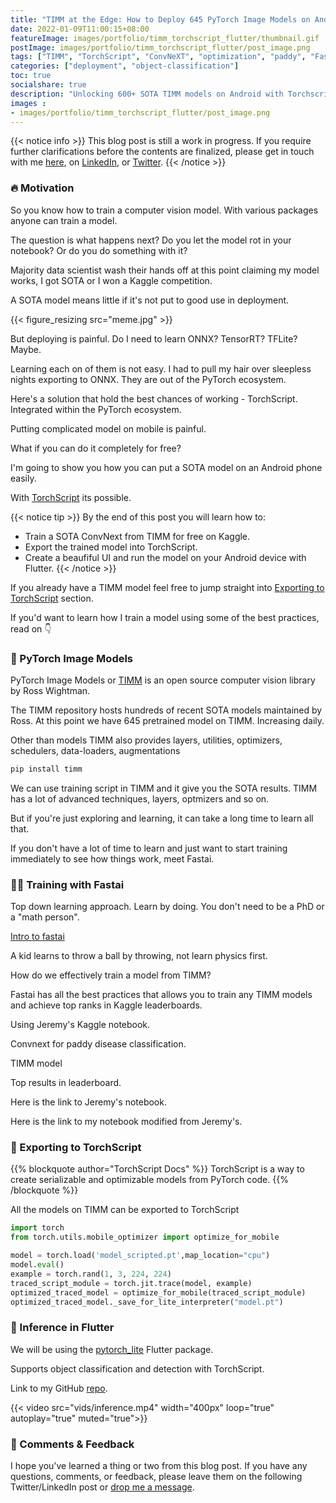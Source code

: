 ```yaml
---
title: "TIMM at the Edge: How to Deploy 645 PyTorch Image Models on Android with TorchScript and Flutter"
date: 2022-01-09T11:00:15+08:00
featureImage: images/portfolio/timm_torchscript_flutter/thumbnail.gif
postImage: images/portfolio/timm_torchscript_flutter/post_image.png
tags: ["TIMM", "TorchScript", "ConvNeXT", "optimization", "paddy", "Fastai", "Flutter", "Android"]
categories: ["deployment", "object-classification"]
toc: true
socialshare: true
description: "Unlocking 600+ SOTA TIMM models on Android with Torchscript!"
images : 
- images/portfolio/timm_torchscript_flutter/post_image.png
---
```


{{< notice info >}}
This blog post is still a work in progress. If you require further clarifications before the contents are finalized, please get in touch with me [here](https://dicksonneoh.com/contact/), on [LinkedIn](https://www.linkedin.com/in/dickson-neoh/), or [Twitter](https://twitter.com/dicksonneoh7).
{{< /notice >}}


### 🔥 Motivation
So you know how to train a computer vision model. 
With various packages anyone can train a model.

The question is what happens next?
Do you let the model rot in your notebook? Or do you do something with it?

Majority data scientist wash their hands off at this point claiming my model works, I got SOTA or I won a Kaggle competition.

A SOTA model means little if it's not put to good use in deployment.

{{< figure_resizing src="meme.jpg" >}}

But deploying is painful. Do I need to learn ONNX? TensorRT? TFLite?
Maybe.

Learning each on of them is not easy. I had to pull my hair over sleepless nights exporting to ONNX.
They are out of the PyTorch ecosystem.

Here's a solution that hold the best chances of working - TorchScript.
Integrated within the PyTorch ecosystem.



Putting complicated model on mobile is painful.

What if you can do it completely for free?

I'm going to show you how you can put a SOTA model on an Android phone easily.

With [TorchScript](https://pytorch.org/docs/stable/jit.html) its possible.

{{< notice tip >}}
By the end of this post you will learn how to:
+ Train a SOTA ConvNext from TIMM for free on Kaggle.
+ Export the trained model into TorchScript.
+ Create a beaufiful UI and run the model on your Android device with Flutter.
{{< /notice >}}


If you already have a TIMM model feel free to jump straight into [Exporting to TorchScript](https://dicksonneoh.com/portfolio/timm_torchscript_flutter/#-exporting-to-torchscript) section.

If you'd want to learn how I train a model using some of the best practices, read on 👇

### 🥇 PyTorch Image Models

PyTorch Image Models or [TIMM](https://github.com/rwightman/pytorch-image-models) is an open source computer vision library by Ross Wightman.

The TIMM repository hosts hundreds of recent SOTA models maintained by Ross.
At this point we have 645 pretrained model on TIMM. Increasing daily.

Other than models TIMM also provides layers, utilities, optimizers, schedulers, data-loaders, augmentations


```bash
pip install timm
```

We can use training script in TIMM and it give you the SOTA results.
TIMM has a lot of advanced techniques, layers, optmizers and so on.

But if you're just exploring and learning, it can take a long time to learn all that. 

If you don't have a lot of time to learn and just want to start training immediately to see how things work, meet Fastai.


### 🏋️‍♀️ Training with Fastai 
Top down learning approach. Learn by doing. You don't need to be a PhD or a "math person".

[Intro to fastai](https://www.fast.ai/2020/02/13/fastai-A-Layered-API-for-Deep-Learning/)

A kid learns to throw a ball by throwing, not learn physics first.

How do we effectively train a model from TIMM?

Fastai has all the best practices that allows you to train any TIMM models and achieve top ranks in Kaggle leaderboards.

Using Jeremy's Kaggle notebook.

Convnext for paddy disease classification.

TIMM model

Top results in leaderboard.

Here is the link to Jeremy's notebook.

Here is the link to my notebook modified from Jeremy's.


### 📀 Exporting to TorchScript

{{% blockquote author="TorchScript Docs" %}}
TorchScript is a way to create serializable and optimizable models from PyTorch code.
{{% /blockquote %}}



All the models on TIMM can be exported to TorchScript


```python
import torch
from torch.utils.mobile_optimizer import optimize_for_mobile

model = torch.load('model_scripted.pt',map_location="cpu")
model.eval()
example = torch.rand(1, 3, 224, 224)
traced_script_module = torch.jit.trace(model, example)
optimized_traced_model = optimize_for_mobile(traced_script_module)
optimized_traced_model._save_for_lite_interpreter("model.pt")

```



### 📲 Inference in Flutter

We will be using the [pytorch_lite](https://github.com/zezo357/pytorch_lite) Flutter package.

Supports object classification and detection with TorchScript.


Link to my GitHub [repo](https://github.com/dnth/timm-flutter-pytorch-lite-blogpost).



{{< video src="vids/inference.mp4" width="400px" loop="true" autoplay="true" muted="true">}}

### 🙏 Comments & Feedback
I hope you've learned a thing or two from this blog post.
If you have any questions, comments, or feedback, please leave them on the following Twitter/LinkedIn post or [drop me a message](https://dicksonneoh.com/contact/).
<!-- {{< tweet dicksonneoh7 1534395572022480896>}}


<iframe src="https://www.linkedin.com/embed/feed/update/urn:li:share:6940225157286264834" height="2406" width="550" frameborder="0" allowfullscreen="" title="Embedded post"></iframe> -->

